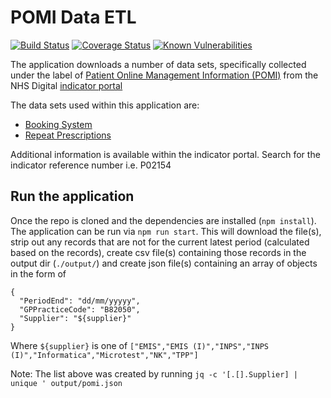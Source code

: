 # POMI Data ETL

[![Build Status](https://travis-ci.org/nhsuk/pomi-data-etl.svg?branch=master)](https://travis-ci.org/nhsuk/pomi-data-etl)
[![Coverage Status](https://coveralls.io/repos/github/nhsuk/pomi-data-etl/badge.svg?branch=master)](https://coveralls.io/github/nhsuk/pomi-data-etl?branch=master)
[![Known Vulnerabilities](https://snyk.io/test/github/nhsuk/pomi-data-etl/badge.svg)](https://snyk.io/test/github/nhsuk/pomi-data-etl)

The application downloads a number of data sets, specifically collected under the label of
[Patient Online Management Information (POMI)](http://content.digital.nhs.uk/pomi)
from the NHS Digital [indicator portal](https://indicators.hscic.gov.uk/)

The data sets used within this application are:

* [Booking System](https://indicators.hscic.gov.uk/download/PHF10/Data/BOOK_CANCEL_APPOINTMENTS_POMI.csv)
* [Repeat Prescriptions](https://indicators.hscic.gov.uk/download/PHF10/Data/ORDER_REPEAT_PRESCRIPTIONS_POMI.csv)

Additional information is available within the indicator portal. Search for
the indicator reference number i.e. P02154

## Run the application

Once the repo is cloned and the dependencies are installed (`npm install`).
The application can be run via `npm run start`. This will download the file(s),
strip out any records that are not for the current latest period (calculated
based on the records), create csv file(s) containing those records in the output
dir (`./output/`) and create json file(s) containing an array of objects in
the form of
```
{
  "PeriodEnd": "dd/mm/yyyyy",
  "GPPracticeCode": "B82050",
  "Supplier": "${supplier}"
}
```
Where `${supplier}` is one of
`["EMIS","EMIS (I)","INPS","INPS (I)","Informatica","Microtest","NK","TPP"]`

Note: The list above was created by running
`jq -c '[.[].Supplier] | unique ' output/pomi.json`
